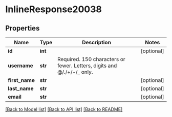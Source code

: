 # InlineResponse20038

## Properties
Name | Type | Description | Notes
------------ | ------------- | ------------- | -------------
**id** | **int** |  | [optional] 
**username** | **str** | Required. 150 characters or fewer. Letters, digits and @/./+/-/_ only. | 
**first_name** | **str** |  | [optional] 
**last_name** | **str** |  | [optional] 
**email** | **str** |  | [optional] 

[[Back to Model list]](../README.md#documentation-for-models) [[Back to API list]](../README.md#documentation-for-api-endpoints) [[Back to README]](../README.md)

